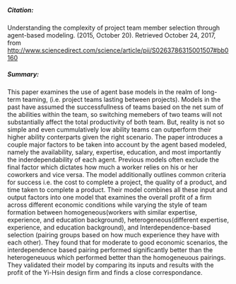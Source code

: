 ##### Citation:

Understanding the complexity of project team member selection through agent-based modeling. (2015, October 20). Retrieved October 24, 2017, from http://www.sciencedirect.com/science/article/pii/S0263786315001507#bb0160

##### Summary:
This paper examines the use of agent base models in the realm of long-term teaming, (i.e. project teams lasting between projects).
Models in the past have assumed the successfullness of teams based on the net sum of the abilities within the team, so 
switching memebers of two teams will not substantially affect the total productivity of both team. But, reality is not so simple
and even cummulatively low ability teams can outperform their higher ability conterparts given the right scenario. The paper introduces a couple major factors to be taken into account by the agent based modeled, namely the availability, salary, expertise, education, and most importantly the inderdependability of each agent. Previous models often exclude the final factor which dictates how much a worker relies on his or her coworkers  and vice versa. The model additionally outlines common criteria for success i.e. the cost to complete a project, the quality of a product, and time taken to complete a product. Their model combines all these input and output factors into one model that examines the overall profit of a firm across different economic conditions while varying the style of team formation between homogeneous(workers with similar expertise, experience, and education background), heterogeneous(different expertise, experience, and education background), and Interdependence-based selection (pairing groups based on how much experience they have with each other). They found that for moderate to good economic scenarios, the interdependence based pairing performed significantly better than the heterogeneuous which performed better than the homogeneuous pairings. They validated their model by comparing its inputs and results with the profit of the Yi-Hsin design firm and finds a close correspondance. 
